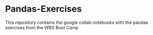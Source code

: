 # Pandas-Exercises

This repository contains the google collab notebooks with the pandas exercises from the WBS Boot Camp
